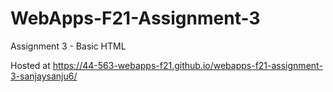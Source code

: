 # WebApps-F21-Assignment-3
Assignment 3 - Basic HTML

 Hosted at https://44-563-webapps-f21.github.io/webapps-f21-assignment-3-sanjaysanju6/
